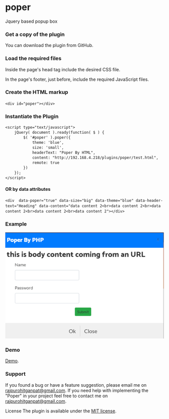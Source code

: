 # poper
Jquery based popup box

###  Get a copy of the plugin
You can download the plugin from GitHub.

###  Load the required files
Inside the page's head tag include the desired CSS file.

In the page's footer, just before, include the required JavaScript files.

###  Create the HTML markup
`<div id="poper"></div>`

### Instantiate the Plugin
```
<script type="text/javascript">
    jQuery( document ).ready(function( $ ) { 
        $( '#poper' ).poper({
            theme: 'blue',
            size: 'small',
            headerText: "Poper By HTML",
            content: "http://192.168.4.218/plugins/poper/test.html",
            remote: true
        })
    }); 
</script>
```
#### OR by data attributes
`<div  data-poper="true" data-size="big" data-theme="blue" data-header-text="Heading" data-content="data content 2<br>data content 2<br>data content 2<br>data content 2<br>data content 2"></div>`

### Example
![Screenshot](poper.png)

### Demo
[Demo](https://gsrajpurohit.github.io/poper/).

### Support
If you found a bug or have a feature suggestion, please email me on rajpurohitganpat@gmail.com.
If you need help with implementing the "Poper" in your project feel free to contact me on rajpurohitganpat@gmail.com.

License The plugin is available under the [MIT license](https://opensource.org/licenses/MIT).
